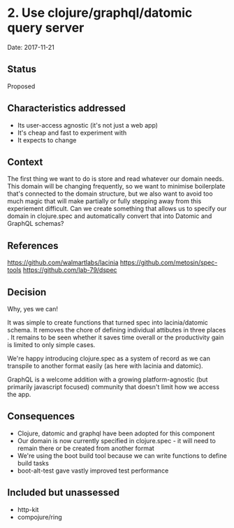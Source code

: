 # 2. Use clojure/graphql/datomic query server

Date: 2017-11-21

## Status

Proposed

## Characteristics addressed

* Its user-access agnostic (it's not just a web app)
* It's cheap and fast to experiment with
* It expects to change

## Context

The first thing we want to do is store and read whatever our domain needs. This domain will be changing frequently, so we want to minimise boilerplate that's connected to the domain structure, but we also want to avoid too much magic that will make partially or fully stepping away from this experiement difficult.  Can we create something that allows us to specify our domain in clojure.spec and automatically convert that into Datomic and GraphQL schemas?

## References

https://github.com/walmartlabs/lacinia
https://github.com/metosin/spec-tools
https://github.com/lab-79/dspec

## Decision

Why, yes we can!

It was simple to create functions that turned spec into lacinia/datomic schema.  It removes the chore of defining individual attibutes in three places
.  It remains to be seen whether it saves time overall or the productivity gain is limited to only simple cases.

We're happy introducing clojure.spec as a system of record as we can transpile to another format easily (as here with lacinia and datomic).

GraphQL is a welcome addition with a growing platform-agnostic (but primarily javascript focused) community that doesn't limit how we access the app.

## Consequences

* Clojure, datomic and graphql have been adopted for this component
* Our domain is now currently specified in clojure.spec - it will need to remain there or be created from another format
* We're using the boot build tool because we can write functions to define build tasks
* boot-alt-test gave vastly improved test performance

## Included but unassessed

* http-kit
* compojure/ring
